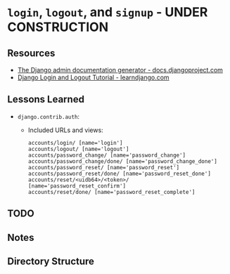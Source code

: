 # `login`, `logout`, and `signup` - **UNDER CONSTRUCTION**

## Resources

* [The Django admin documentation generator - docs.djangoproject.com](https://docs.djangoproject.com/en/4.1/ref/contrib/admin/admindocs/)
* [Django Login and Logout Tutorial - learndjango.com](https://learndjango.com/tutorials/django-login-and-logout-tutorial)

## Lessons Learned

* `django.contrib.auth`:
  * Included URLs and views:

    ```console
    accounts/login/ [name='login']
    accounts/logout/ [name='logout']
    accounts/password_change/ [name='password_change']
    accounts/password_change/done/ [name='password_change_done']
    accounts/password_reset/ [name='password_reset']
    accounts/password_reset/done/ [name='password_reset_done']
    accounts/reset/<uidb64>/<token>/ [name='password_reset_confirm']
    accounts/reset/done/ [name='password_reset_complete']
    ```

## TODO

## Notes

## Directory Structure
